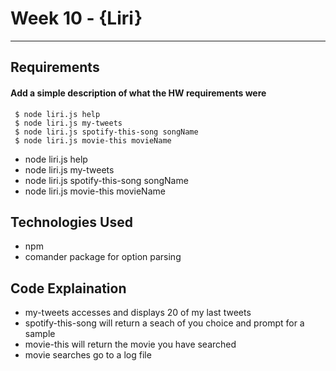 # Week 10 - {Liri}
-------------

## Requirements
#### Add a simple description of what the HW requirements were


```
 $ node liri.js help
 $ node liri.js my-tweets
 $ node liri.js spotify-this-song songName
 $ node liri.js movie-this movieName
```


- node liri.js help
- node liri.js my-tweets
- node liri.js spotify-this-song songName
- node liri.js movie-this movieName




## Technologies Used
- npm
- comander package for option parsing

## Code Explaination
- my-tweets accesses and displays 20 of my last tweets
- spotify-this-song will return a seach of you choice and prompt for a sample
- movie-this will return the movie you have searched
- movie searches go to a log file



